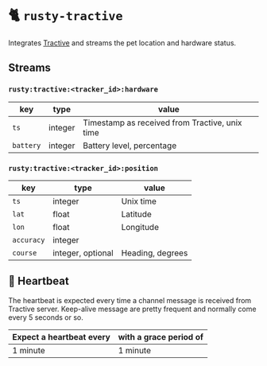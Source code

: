 # 🐈 `rusty-tractive`

Integrates [Tractive](https://tractive.com/) and streams the pet location and hardware status.

## Streams

### `rusty:tractive:<tracker_id>:hardware`

| key       | type    | value                                          |
|-----------|---------|------------------------------------------------|
| `ts`      | integer | Timestamp as received from Tractive, unix time |
| `battery` | integer | Battery level, percentage                      |

### `rusty:tractive:<tracker_id>:position`

| key        | type              | value                   |
|------------|-------------------|-------------------------|
| `ts`       | integer           | Unix time               |
| `lat`      | float             | Latitude                |
| `lon`      | float             | Longitude               |
| `accuracy` | integer           |                         |
| `course`   | integer, optional | Heading, degrees        |

## 💓 Heartbeat

The heartbeat is expected every time a channel message is received from Tractive server. Keep-alive message are pretty frequent and normally come every 5 seconds or so.

| Expect a heartbeat every | with a grace period of |
|--------------------------|------------------------|
| 1 minute                 | 1 minute               |
